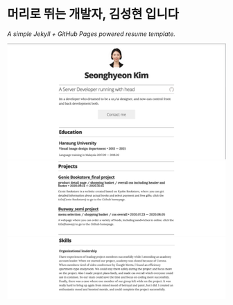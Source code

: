 # 머리로 뛰는 개발자, 김성현 입니다

*A simple Jekyll + GitHub Pages powered resume template.*

![img](images/p1.png)
![img](images/p2.png)
![img](images/p3.png)


